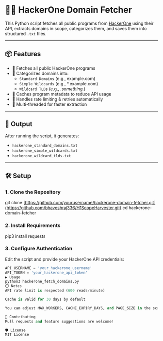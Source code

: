 # 🕵️‍♂️ HackerOne Domain Fetcher

This Python script fetches all public programs from [HackerOne](https://hackerone.com) using their API, extracts domains in scope, categorizes them, and saves them into structured `.txt` files.

---

## 📦 Features

- 🚀 Fetches all public HackerOne programs
- 📂 Categorizes domains into:
  - `Standard Domains` (e.g., example.com)
  - `Simple Wildcards` (e.g., *.example.com)
  - `Wildcard TLDs` (e.g., *.something.*)
- 💾 Caches program metadata to reduce API usage
- 🚦 Handles rate limiting & retries automatically
- 🧵 Multi-threaded for faster extraction

---

## 📁 Output

After running the script, it generates:

- `hackerone_standard_domains.txt`
- `hackerone_simple_wildcards.txt`
- `hackerone_wildcard_tlds.txt`

---

## 🛠️ Setup

### 1. Clone the Repository

git clone [https://github.com/yourusername/hackerone-domain-fetcher.git](https://github.com/bhaveshraj336/H1ScopeHarvester.git) 
cd hackerone-domain-fetcher


### 2. Install Requirements

pip3 install requests

### 3. Configure Authentication

Edit the script and provide your HackerOne API credentials:

```python
API_USERNAME = 'your_hackerone_username'
API_TOKEN = 'your_hackerone_api_token'
▶️ Usage
python3 hackerone_fetch_domains.py
⏱️ Notes
API rate limit is respected (600 reads/minute)

Cache is valid for 30 days by default

You can adjust MAX_WORKERS, CACHE_EXPIRY_DAYS, and PAGE_SIZE in the script

🤝 Contributing
Pull requests and feature suggestions are welcome!

🛡️ License
MIT License
